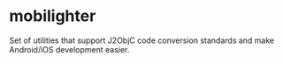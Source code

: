 # mobilighter
Set of utilities that support J2ObjC code conversion standards and make Android/iOS development easier.
